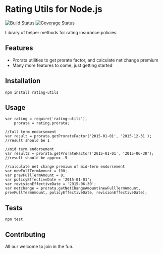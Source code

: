 Rating Utils for Node.js
===============
[![Build Status](https://travis-ci.org/wesleygrimes/rating-utils.svg?branch=master)](https://travis-ci.org/wesleygrimes/rating-utils)
[![Coverage Status](https://coveralls.io/repos/github/wesleygrimes/rating-utils/badge.svg?branch=master)](https://coveralls.io/github/wesleygrimes/rating-utils?branch=master)

Library of helper methods for rating insurance policies

## Features

* Prorata utilities to get prorate factor, and calculate net change premium
* Many more features to come, just getting started

## Installation

`npm install rating-utils`

## Usage

```
var rating = require('rating-utils'),
    prorata = rating.prorata;

//full term endorsement
var result = prorata.getProrateFactor('2015-01-01', '2015-12-31'); //result should be 1

//mid term endorsement
var result2 = prorata.getProrateFactor('2015-01-01', '2015-06-30'); //result should be approx .5

//calculate net change premium of mid-term endorsement
var newFullTermAmount = 100;
var prevFullTermAmount = 0;
var policyEffectiveDate = '2015-01-01';
var revisionEffectiveDate = '2015-06-30';
var netchange = prorata.getNetChangeAmount(newFullTermAmount, prevFullTermAmount, policyEffectiveDate, revisionEffectiveDate);

```

## Tests

`npm test`

## Contributing

All our welcome to join in the fun.